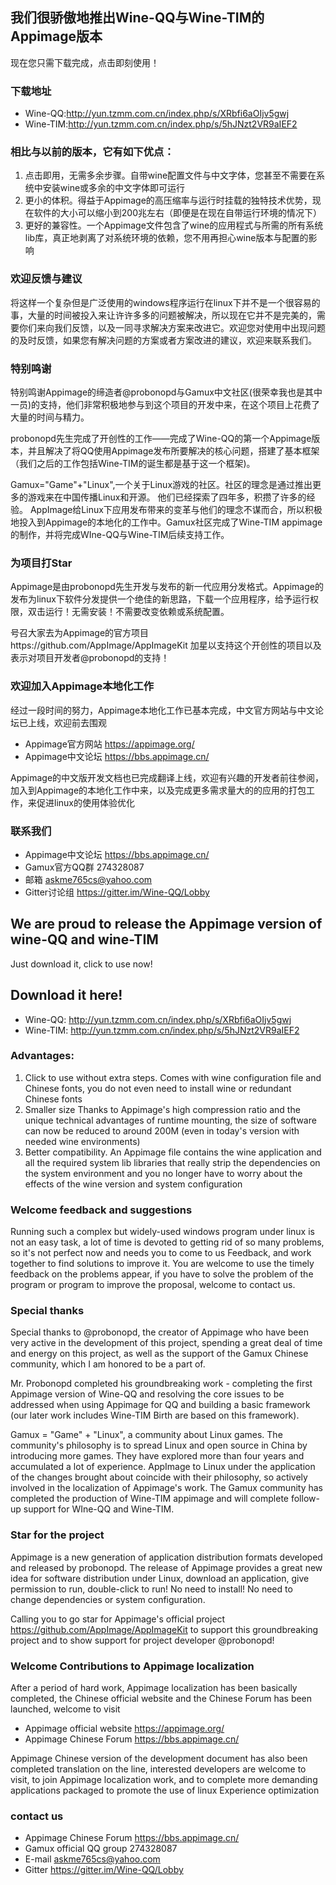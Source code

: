 ## 我们很骄傲地推出Wine-QQ与Wine-TIM的Appimage版本

现在您只需下载完成，点击即刻使用！

### 下载地址

- Wine-QQ:http://yun.tzmm.com.cn/index.php/s/XRbfi6aOIjv5gwj
- Wine-TIM:http://yun.tzmm.com.cn/index.php/s/5hJNzt2VR9aIEF2


### 相比与以前的版本，它有如下优点：

1. 点击即用，无需多余步骤。自带wine配置文件与中文字体，您甚至不需要在系统中安装wine或多余的中文字体即可运行
2. 更小的体积。得益于Appimage的高压缩率与运行时挂载的独特技术优势，现在软件的大小可以缩小到200兆左右（即便是在现在自带运行环境的情况下）
3. 更好的兼容性。一个Appimage文件包含了wine的应用程式与所需的所有系统lib库，真正地剥离了对系统环境的依赖，您不用再担心wine版本与配置的影响

### 欢迎反馈与建议

将这样一个复杂但是广泛使用的windows程序运行在linux下并不是一个很容易的事，大量的时间被投入来让许许多多的问题被解决，所以现在它并不是完美的，需要你们来向我们反馈，以及一同寻求解决方案来改进它。欢迎您对使用中出现问题的及时反馈，如果您有解决问题的方案或者方案改进的建议，欢迎来联系我们。

### 特别鸣谢

特别鸣谢Appimage的缔造者@probonopd与Gamux中文社区(很荣幸我也是其中一员)的支持，他们非常积极地参与到这个项目的开发中来，在这个项目上花费了大量的时间与精力。

probonopd先生完成了开创性的工作——完成了Wine-QQ的第一个Appimage版本，并且解决了将QQ使用Appimage发布所要解决的核心问题，搭建了基本框架（我们之后的工作包括Wine-TIM的诞生都是基于这一个框架)。

Gamux="Game"+"Linux",一个关于Linux游戏的社区。社区的理念是通过推出更多的游戏来在中国传播Linux和开源。 他们已经探索了四年多，积攒了许多的经验。 AppImage给Linux下应用发布带来的变革与他们的理念不谋而合，所以积极地投入到Appimage的本地化的工作中。Gamux社区完成了Wine-TIM appimage的制作，并将完成WIne-QQ与Wine-TIM后续支持工作。

### 为项目打Star

Appimage是由probonopd先生开发与发布的新一代应用分发格式。Appimage的发布为linux下软件分发提供一个绝佳的新思路，下载一个应用程序，给予运行权限，双击运行！无需安装！不需要改变依赖或系统配置。

号召大家去为Appimage的官方项目https://github.com/AppImage/AppImageKit 加星以支持这个开创性的项目以及表示对项目开发者@probonopd的支持！

### 欢迎加入Appimage本地化工作

经过一段时间的努力，Appimage本地化工作已基本完成，中文官方网站与中文论坛已上线，欢迎前去围观

- Appimage官方网站 https://appimage.org/
- Appimage中文论坛 https://bbs.appimage.cn/

Appimage的中文版开发文档也已完成翻译上线，欢迎有兴趣的开发者前往参阅，加入到Appimage的本地化工作中来，以及完成更多需求量大的的应用的打包工作，来促进linux的使用体验优化

### 联系我们

- Appimage中文论坛 https://bbs.appimage.cn/
- Gamux官方QQ群 274328087
- 邮箱 askme765cs@yahoo.com
- Gitter讨论组 https://gitter.im/Wine-QQ/Lobby

## We are proud to release the Appimage version of wine-QQ and wine-TIM

Just download it, click to use now!

## Download it here!

- Wine-QQ: http://yun.tzmm.com.cn/index.php/s/XRbfi6aOIjv5gwj
- Wine-TIM: http://yun.tzmm.com.cn/index.php/s/5hJNzt2VR9aIEF2

### Advantages:

1. Click to use without extra steps. Comes with wine configuration file and Chinese fonts, you do not even need to install wine or redundant Chinese fonts
2. Smaller size Thanks to Appimage's high compression ratio and the unique technical advantages of runtime mounting, the size of software can now be reduced to around 200M (even in today's version with needed wine environments)
3. Better compatibility. An Appimage file contains the wine application and all the required system lib libraries that really strip the dependencies on the system environment and you no longer have to worry about the effects of the wine version and system configuration

### Welcome feedback and suggestions

Running such a complex but widely-used windows program under linux is not an easy task, a lot of time is devoted to getting rid of so many problems, so it's not perfect now and needs you to come to us Feedback, and work together to find solutions to improve it. You are welcome to use the timely feedback on the problems appear, if you have to solve the problem of the program or program to improve the proposal, welcome to contact us.

### Special thanks

Special thanks to @probonopd, the creator of Appimage who have been very active in the development of this project, spending a great deal of time and energy on this project, as well as the support of the Gamux Chinese community, which I am honored to be a part of.

Mr. Probonopd completed his groundbreaking work - completing the first Appimage version of Wine-QQ and resolving the core issues to be addressed when using Appimage for QQ and building a basic framework (our later work includes Wine-TIM Birth are based on this framework).

Gamux = "Game" + "Linux", a community about Linux games. The community's philosophy is to spread Linux and open source in China by introducing more games. They have explored more than four years and accumulated a lot of experience. AppImage to Linux under the application of the changes brought about coincide with their philosophy, so actively involved in the localization of Appimage's work. The Gamux community has completed the production of Wine-TIM appimage and will complete follow-up support for WIne-QQ and Wine-TIM.

### Star for the project

Appimage is a new generation of application distribution formats developed and released by probonopd. The release of Appimage provides a great new idea for software distribution under Linux, download an application, give permission to run, double-click to run! No need to install! No need to change dependencies or system configuration.

Calling you to go star for Appimage's official project https://github.com/AppImage/AppImageKit to support this groundbreaking project and to show support for project developer @probonopd!

### Welcome Contributions to Appimage localization

After a period of hard work, Appimage localization has been basically completed, the Chinese official website and the Chinese Forum has been launched, welcome to visit

- Appimage official website https://appimage.org/
- Appimage Chinese Forum https://bbs.appimage.cn/

Appimage Chinese version of the development document has also been completed translation on the line, interested developers are welcome to visit, to join Appimage localization work, and to complete more demanding applications packaged to promote the use of linux Experience optimization

### contact us

- Appimage Chinese Forum https://bbs.appimage.cn/
- Gamux official QQ group 274328087
- E-mail askme765cs@yahoo.com
- Gitter https://gitter.im/Wine-QQ/Lobby
